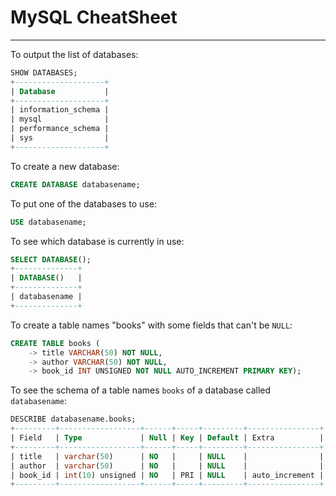 # MySQL CheatSheet
___
To output the list of databases:
```sql
SHOW DATABASES;
+--------------------+
| Database           |
+--------------------+
| information_schema |
| mysql              |
| performance_schema |
| sys                |
+--------------------+
```
To create a new database:
```sql
CREATE DATABASE databasename;
```
To put one of the databases to use:
```sql
USE databasename;
```
To see which database is currently in use:
```sql
SELECT DATABASE();
+--------------+
| DATABASE()   |
+--------------+
| databasename |
+--------------+
```
To create a table names "books" with some fields that can't be `NULL`:
```sql
CREATE TABLE books (  
    -> title VARCHAR(50) NOT NULL, 
    -> author VARCHAR(50) NOT NULL, 
    -> book_id INT UNSIGNED NOT NULL AUTO_INCREMENT PRIMARY KEY);
```
To see the schema of a table names `books` of a database called `databasename`:
```sql
DESCRIBE databasename.books;
+---------+------------------+------+-----+---------+----------------+
| Field   | Type             | Null | Key | Default | Extra          |
+---------+------------------+------+-----+---------+----------------+
| title   | varchar(50)      | NO   |     | NULL    |                |
| author  | varchar(50)      | NO   |     | NULL    |                |
| book_id | int(10) unsigned | NO   | PRI | NULL    | auto_increment |
+---------+------------------+------+-----+---------+----------------+
```




















